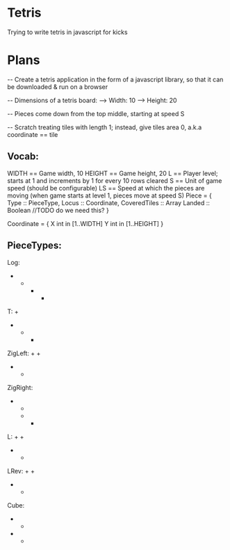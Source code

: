 # Tetris
Trying to write tetris in javascript for kicks

# Plans
-- Create a tetris application in the form of a javascript library, so that it can be downloaded & run on a browser

-- Dimensions of a tetris board:
    --> Width: 10
    --> Height: 20

-- Pieces come down from the top middle, starting at speed S

-- Scratch treating tiles with length 1; instead, give tiles area 0, a.k.a coordinate == tile
## Vocab:

WIDTH == Game width, 10
HEIGHT == Game height, 20
L == Player level; starts at 1 and increments by 1 for every 10 rows cleared
S == Unit of game speed (should be configurable) 
LS == Speed at which the pieces are moving (when game starts at level 1, pieces move at speed S)
Piece = {
    Type :: PieceType,
    Locus :: Coordinate,
    CoveredTiles :: Array<Coordinate>
    Landed :: Boolean //TODO do we need this?
}


Coordinate = {
    X int in [1..WIDTH]
    Y int in [1..HEIGHT]
}

## PieceTypes:

Log:
+ + + +
T:
  +    
+ + +
ZigLeft:
    + +
+ + 
ZigRight:
+ +  
  + +
L:
+
+
+ +
LRev:
  +
  +
+ +
Cube:
+ +
+ +

